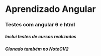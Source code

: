 # Aprendizado Angular
### Testes com angular 6 e html
##### Inclui testes de cursos realizados
##### Clonado também no _NoteCV2_
